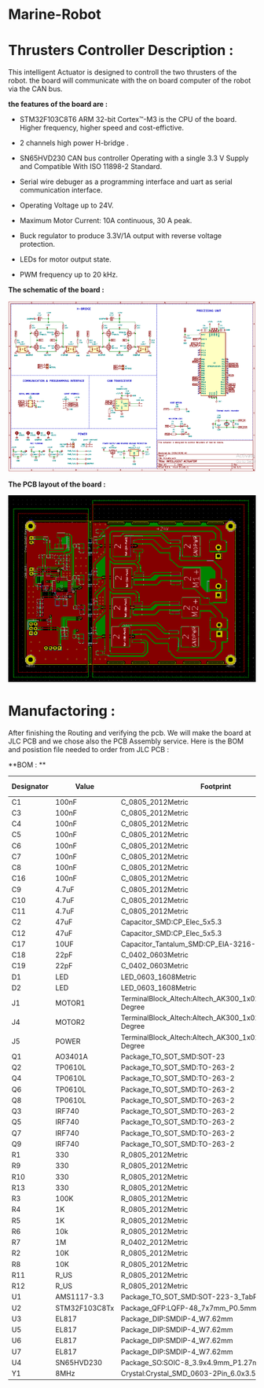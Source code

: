 # Marine-Robot

# Thrusters Controller Description :

This intelligent Actuator is designed to controll the two thrusters of the robot.
the board will communicate with the on board computer of the robot via the CAN bus.

**the features of the board are :** 

- STM32F103C8T6 ARM 32-bit Cortex™-M3 is the CPU of the board. Higher frequency, higher speed and cost-effictive.

- 2 channels high power H-bridge .

- SN65HVD230 CAN bus controller Operating with a single 3.3 V Supply and Compatible With ISO 11898-2 Standard.

- Serial wire debuger as a programming interface and uart as serial communication interface.

- Operating Voltage up to 24V.

- Maximum Motor Current: 10A continuous, 30 A peak.

- Buck regulator to produce 3.3V/1A output with reverse voltage protection.

- LEDs for motor output state.

- PWM frequency up to 20 kHz.

**The schematic of the board :**




![alt text](https://github.com/ALICHOUCHENE/Marine-Robot/blob/main/Thrusters%20Controller/schematic/schematics.PNG?raw=true)




**The PCB layout of the board :**




![alt text](https://github.com/ALICHOUCHENE/Marine-Robot/blob/main/Thrusters%20Controller/PCB/PCB.PNG?raw=true)





# Manufactoring : 
After finishing the Routing and verifying the pcb. We will make the board at JLC PCB and we chose also the PCB Assembly service.
Here is the BOM and posistion file needed to order from JLC PCB :


**BOM : **

| Designator  | Value         | Footprint                                                | LCSC Part |
|-------------|---------------|----------------------------------------------------------|-----------|
|         C1  | 100nF         | C_0805_2012Metric                                        | C49678    |
|         C3  | 100nF         | C_0805_2012Metric                                        | C49678    |
|         C4  | 100nF         | C_0805_2012Metric                                        | C49678    |
|         C5  | 100nF         | C_0805_2012Metric                                        | C49678    |
|         C6  | 100nF         | C_0805_2012Metric                                        | C49678    |
|         C7  | 100nF         | C_0805_2012Metric                                        | C49678    |
|         C8  | 100nF         | C_0805_2012Metric                                        | C49678    |
|         C16 | 100nF         | C_0805_2012Metric                                        | C49678    |
|         C9  | 4.7uF         | C_0805_2012Metric                                        | C1779     |
|         C10 | 4.7uF         | C_0805_2012Metric                                        | C1779     |
|         C11 | 4.7uF         | C_0805_2012Metric                                        | C1779     |
|         C2  | 47uF          | Capacitor_SMD:CP_Elec_5x5.3                              | C134798   |
|         C12 | 47uF          | Capacitor_SMD:CP_Elec_5x5.3                              | C134798   |
|         C17 | 10UF          | Capacitor_Tantalum_SMD:CP_EIA-3216-18_Kemet-A            | C7171     |
|         C18 | 22pF          | C_0402_0603Metric                                        | C70464    |
|         C19 | 22pF          | C_0402_0603Metric                                        | C70464    |
|         D1  | LED           | LED_0603_1608Metric                                      | C916074   |
|         D2  | LED           | LED_0603_1608Metric                                      | C916074   |
|         J1  | MOTOR1        | TerminalBlock_Altech:Altech_AK300_1x02_P5.00mm_45-Degree | C430582   |
|         J4  | MOTOR2        | TerminalBlock_Altech:Altech_AK300_1x02_P5.00mm_45-Degree | C430582   |
|         J5  | POWER         | TerminalBlock_Altech:Altech_AK300_1x02_P5.00mm_45-Degree | C430582   |
|         Q1  | AO3401A       | Package_TO_SOT_SMD:SOT-23                                | C15127    |
|         Q2  | TP0610L       | Package_TO_SOT_SMD:TO-263-2                              | C468007   |
|         Q4  | TP0610L       | Package_TO_SOT_SMD:TO-263-2                              | C468007   |
|         Q6  | TP0610L       | Package_TO_SOT_SMD:TO-263-2                              | C468007   |
|         Q8  | TP0610L       | Package_TO_SOT_SMD:TO-263-2                              | C468007   |
|         Q3  | IRF740        | Package_TO_SOT_SMD:TO-263-2                              | C483709   |
|         Q5  | IRF740        | Package_TO_SOT_SMD:TO-263-2                              | C483709   |
|         Q7  | IRF740        | Package_TO_SOT_SMD:TO-263-2                              | C483709   |
|         Q9  | IRF740        | Package_TO_SOT_SMD:TO-263-2                              | C483709   |
|         R1  | 330           | R_0805_2012Metric                                        | C17630    |
|         R9  | 330           | R_0805_2012Metric                                        | C17630    |
|         R10 | 330           | R_0805_2012Metric                                        | C17630    |
|         R13 | 330           | R_0805_2012Metric                                        | C17630    |
|         R3  | 100K          | R_0805_2012Metric                                        | C17407    |
|         R4  | 1K            | R_0805_2012Metric                                        | C17513    |
|         R5  | 1K            | R_0805_2012Metric                                        | C17513    |
|         R6  | 10k           | R_0805_2012Metric                                        | C17733    |
|         R7  | 1M            | R_0402_2012Metric                                        | C26083    |
|         R2  | 10K           | R_0805_2012Metric                                        | C17733    |
|         R8  | 10K           | R_0805_2012Metric                                        | C17733    |
|         R11 | R_US          | R_0805_2012Metric                                        | C17733    |
|         R12 | R_US          | R_0805_2012Metric                                        | C17733    |
|         U1  | AMS1117-3.3   | Package_TO_SOT_SMD:SOT-223-3_TabPin2                     | C6186     |
|         U2  | STM32F103C8Tx | Package_QFP:LQFP-48_7x7mm_P0.5mm                         | C8734     |
|         U3  | EL817         | Package_DIP:SMDIP-4_W7.62mm                              | C106900   |
|         U5  | EL817         | Package_DIP:SMDIP-4_W7.62mm                              | C106900   |
|         U6  | EL817         | Package_DIP:SMDIP-4_W7.62mm                              | C106900   |
|         U7  | EL817         | Package_DIP:SMDIP-4_W7.62mm                              | C106900   |
|         U4  | SN65HVD230    | Package_SO:SOIC-8_3.9x4.9mm_P1.27mm                      | C12084    |
|         Y1  | 8MHz          | Crystal:Crystal_SMD_0603-2Pin_6.0x3.5mm                  | C128364   |




